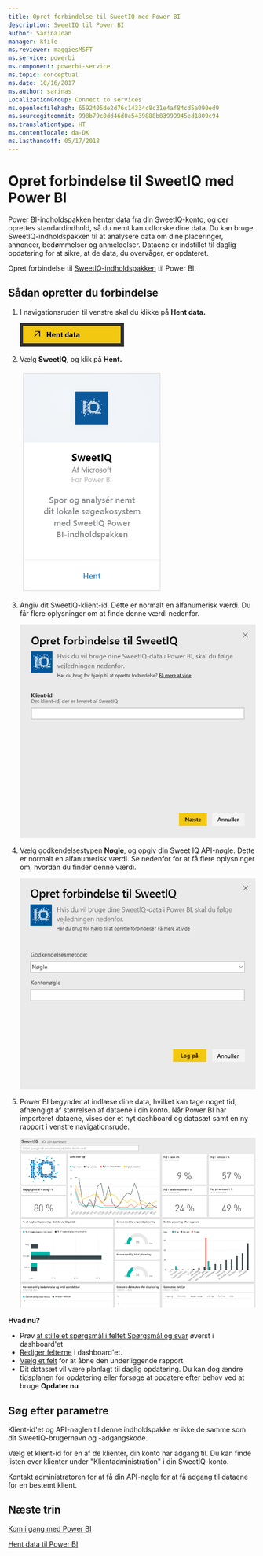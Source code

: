 ```yaml
---
title: Opret forbindelse til SweetIQ med Power BI
description: SweetIQ til Power BI
author: SarinaJoan
manager: kfile
ms.reviewer: maggiesMSFT
ms.service: powerbi
ms.component: powerbi-service
ms.topic: conceptual
ms.date: 10/16/2017
ms.author: sarinas
LocalizationGroup: Connect to services
ms.openlocfilehash: 6592405de2d76c14334c8c31e4af84cd5a090ed9
ms.sourcegitcommit: 998b79c0dd46d0e5439888b83999945ed1809c94
ms.translationtype: HT
ms.contentlocale: da-DK
ms.lasthandoff: 05/17/2018
---
```

# <a name="connect-to-sweetiq-with-power-bi"></a>Opret forbindelse til SweetIQ med Power BI
Power BI-indholdspakken henter data fra din SweetIQ-konto, og der oprettes standardindhold, så du nemt kan udforske dine data. Du kan bruge SweetIQ-indholdspakken til at analysere data om dine placeringer, annoncer, bedømmelser og anmeldelser. Dataene er indstillet til daglig opdatering for at sikre, at de data, du overvåger, er opdateret.

Opret forbindelse til [SweetIQ-indholdspakken](https://app.powerbi.com/groups/me/getdata/services/sweetiq) til Power BI.

## <a name="how-to-connect"></a>Sådan opretter du forbindelse
1. I navigationsruden til venstre skal du klikke på **Hent data.**
   
    ![](media/service-connect-to-sweetiq/getdata.png)
2. Vælg **SweetIQ**, og klik på **Hent.**
   
    ![](media/service-connect-to-sweetiq/sweetiq.png)
3. Angiv dit SweetIQ-klient-id. Dette er normalt en alfanumerisk værdi. Du får flere oplysninger om at finde denne værdi nedenfor.
   
    ![](media/service-connect-to-sweetiq/parameter.png)
4. Vælg godkendelsestypen **Nøgle**, og opgiv din Sweet IQ API-nøgle. Dette er normalt en alfanumerisk værdi. Se nedenfor for at få flere oplysninger om, hvordan du finder denne værdi.
   
    ![](media/service-connect-to-sweetiq/credentials.png)
5. Power BI begynder at indlæse dine data, hvilket kan tage noget tid, afhængigt af størrelsen af dataene i din konto. Når Power BI har importeret dataene, vises der et nyt dashboard og datasæt samt en ny rapport i venstre navigationsrude.
   
    ![](media/service-connect-to-sweetiq/dashboard.png)

**Hvad nu?**

* Prøv [at stille et spørgsmål i feltet Spørgsmål og svar](power-bi-q-and-a.md) øverst i dashboard'et
* [Rediger felterne](service-dashboard-edit-tile.md) i dashboard'et.
* [Vælg et felt](service-dashboard-tiles.md) for at åbne den underliggende rapport.
* Dit datasæt vil være planlagt til daglig opdatering. Du kan dog ændre tidsplanen for opdatering eller forsøge at opdatere efter behov ved at bruge **Opdater nu**

## <a name="finding-parameters"></a>Søg efter parametre
Klient-id'et og API-nøglen til denne indholdspakke er ikke de samme som dit SweetIQ-brugernavn og -adgangskode.

Vælg et klient-id for en af de klienter, din konto har adgang til. Du kan finde listen over klienter under "Klientadministration" i din SweetIQ-konto.

Kontakt administratoren for at få din API-nøgle for at få adgang til dataene for en bestemt klient.

## <a name="next-steps"></a>Næste trin
[Kom i gang med Power BI](service-get-started.md)

[Hent data til Power BI](service-get-data.md)

